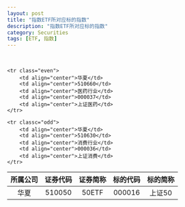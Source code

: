 ```yaml
---
layout: post
title: "指数ETF所对应标的指数"
description: "指数ETF所对应标的指数"
category: Securities
tags: [ETF, 指数]
---
```


<br/>

<table>

<thead>
	<tr class="header">
		<th align="center">所属公司</th>
		<th align="center">证券代码</th>
		<th align="center">证券简称</th>
		<th align="center">标的代码</th>
		<th align="center">标的简称</th>
	</tr>
</thead>

<tbody>
	<tr class="odd">
		<td align="center">华夏</td>
		<td align="center">510050</td>
		<td align="center">50ETF</td>
		<td align="center">000016</td>
		<td align="center">上证50</td>
	</tr>
	
	<tr class="even">
		<td align="center">华夏</td>
		<td align="center">510660</td>
		<td align="center">医药行业</td>
		<td align="center">000037</td>
		<td align="center">上证医药</td>
	</tr>

	<tr classc="odd">
		<td align="center">华夏</td>
		<td align="center">510630</td>
		<td align="center">消费行业</td>
		<td align="center">000036</td>
		<td align="center">上证消费</td>
	</tr>
</tbody>

</table>